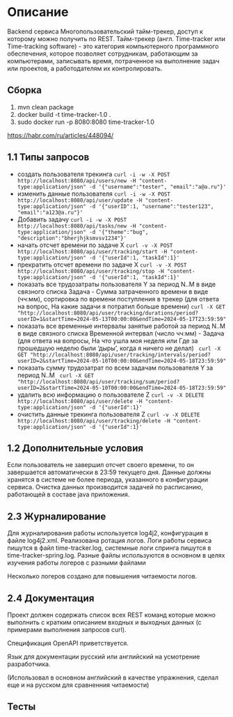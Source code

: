 # Описание
Backend сервиса Многопользовательский тайм-трекер, доступ к которому можно
получить по REST.
Тайм-трекер (англ. Time-tracker или Time-tracking software) - это категория компьютерного
программного обеспечения, которое позволяет сотрудникам, работающим за компьютерами,
записывать время, потраченное на выполнение задач или проектов, а работодателям их
контролировать.

## Сборка
1. mvn clean package
2. docker build -t time-tracker-1.0 .
3. sudo docker run -p 8080:8080 time-tracker-1.0

https://habr.com/ru/articles/448094/


## 1.1 Типы запросов
* создать пользователя трекинга
  `curl -i -w -X POST http://localhost:8080/api/users/new -H "content-type:application/json" -d '{"username":"tester", "email":"a@a.ru"}'`
* изменить данные пользователя
  `curl -i -w -X POST http://localhost:8080/api/user/update -H "content-type:application/json" -d '{"userID":1, "username":"tester123", "email":"a123@a.ru"}'`
* Добавить задачу
  `curl -i -w -X POST http://localhost:8080/api/tasks/new -H "content-type:application/json" -d '{"theme":"bug", "description":"bherjhjksmvsv1234"}'`
* начать отсчет времени по задаче Х
  `curl -v -X POST http://localhost:8080/api/user/tracking/start -H "content-type:application/json" -d '{"userId":1, "taskId":1}'`
* прекратить отсчет времени по задаче Х
  `curl -v -X POST http://localhost:8080/api/user/tracking/stop -H "content-type:application/json" -d '{"userId":1, "taskId":1}'`
* показать все трудозатраты пользователя Y за период N..M в виде связного списка Задача - Сумма затраченного времени в виде (чч:мм), сортировка по времени поступления в трекер (для ответа на вопрос, На какие задачи я потратил больше времени)
  `curl -X GET "http://localhost:8080/api/user/tracking/durations/period?userID=1&startTime=2024-05-13T00:00:00&endTime=2024-05-17T23:59:59"`
* показать все временные интервалы занятые работой за период N..M в виде связного списка Временной интервал (число чч:мм) - Задача (для ответа на вопросы, На что ушла моя неделя или Где за прошедшую неделю были ‘дыры’, когда я ничего не делал)
  ` curl -X GET "http://localhost:8080/api/user/tracking/intervals/period?userID=2&startTime=2024-05-10T00:00:00&endTime=2024-05-18T23:59:59"`
* показать сумму трудозатрат по всем задачам пользователя Y за период N..M
  ` curl -X GET "http://localhost:8080/api/user/tracking/sum/period?userID=2&startTime=2024-05-10T00:00:00&endTime=2024-05-18T23:59:59"`
* удалить всю информацию о пользователе Z
  `curl -v -X DELETE http://localhost:8080/api/user/delete -H "content-type:application/json" -d '{"userId":1}'`
* очистить данные трекинга пользователя Z
  `curl -v -X DELETE http://localhost:8080/api/user/tracking/delete -H "content-type:application/json" -d '{"userId":1}'`

## 1.2 Дополнительные условия
Если пользователь не завершил отсчет своего времени, то он завершается автоматически в 23:59 текущего дня.
Данные должны хранятся в системе не более периода, указанного в конфигурации сервиса. 
Очистка данных производится задачей по расписанию, работающей в составе java приложения.

## 2.3 Журналирование
Для журналирования работы используется log4j2, конфигурация в файле log4j2.xml. Реализована ротация логов.
Логи работы сервиса пишутся в файл time-tracker.log, системные логи спринга пишутся в time-tracker-spring.log. Разные файлы используются в основном в целях изучения работы логеров с разными файлами 

Несколько логеров создано для повышения читаемости логов.

## 2.4 Документация
Проект должен содержать список всех REST команд которые можно выполнить с кратким описанием входных и выходных данных (с примерами выполнения запросов curl).

Спецификация OpenAPI приветствуется.

Язык для документации русский или английский на усмотрение разработчика.

(Использовал в основном английский в качестве упражнения, сделал еще и на русском для сравненния читаемости)


## Тесты